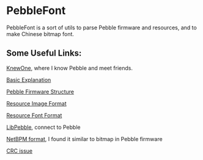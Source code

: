 # PebbleFont

PebbleFont is a sort of utils to parse Pebble firmware and resources, and to make Chinese bitmap font.

## Some Useful Links:

[KnewOne](http://knewone.com/), where I know Pebble and meet friends.

[Basic Explanation](http://knewone.com/things/pebble/reviews/5152da067373c200c5000001)

[Pebble Firmware Structure](http://pebbledev.org/wiki/Firmware_Updates)

[Resource Image Format](http://pebbledev.org/wiki/Resource_Image_Format)

[Resource Font Format](http://pebbledev.org/wiki/Resource_Font_Format)

[LibPebble](https://github.com/Hexxeh/libpebble), connect to Pebble

[NetBPM format](http://en.wikipedia.org/wiki/Netpbm_format), I found it similar to bitmap in Pebble firmware

[CRC issue](https://github.com/PebbleDev/pebble-tools/issues/2)
